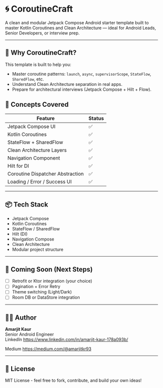 # 🌀 CoroutineCraft

A clean and modular Jetpack Compose Android starter template built to master Kotlin Coroutines and Clean Architecture — ideal for Android Leads, Senior Developers, or interview prep.

---

## 🚀 Why CoroutineCraft?

This template is built to help you:
- Master coroutine patterns: `launch`, `async`, `supervisorScope`, `StateFlow`, `SharedFlow`, etc.
- Understand Clean Architecture separation in real apps.
- Prepare for architectural interviews (Jetpack Compose + Hilt + Flow).

## 🧠 Concepts Covered

| Feature                     | Status |
|----------------------------|--------|
| Jetpack Compose UI         | ✅     |
| Kotlin Coroutines           | ✅     |
| StateFlow + SharedFlow      | ✅     |
| Clean Architecture Layers   | ✅     |
| Navigation Component        | ✅     |
| Hilt for DI                 | ✅     |
| Coroutine Dispatcher Abstraction | ✅ |
| Loading / Error / Success UI | ✅     |

---

## 📦 Tech Stack

- Jetpack Compose
- Kotlin Coroutines
- StateFlow / SharedFlow
- Hilt (DI)
- Navigation Compose
- Clean Architecture
- Modular project structure

---

## 🧪 Coming Soon (Next Steps)

- [ ] Retrofit or Ktor integration (your choice)
- [ ] Pagination + Error Retry
- [ ] Theme switching (Light/Dark)
- [ ] Room DB or DataStore integration

---

## 👨‍💻 Author

**Amarjit Kaur**  
Senior Android Engineer  
LinkedIn 
https://www.linkedin.com/in/amarjit-kaur-178a093b/


Medium 
https://medium.com/@amarjitkr93

---

## 📄 License

MIT License - feel free to fork, contribute, and build your own ideas!

